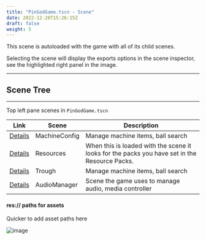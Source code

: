 ```yaml
---
title: "PinGodGame.tscn - Scene"
date: 2022-12-26T15:26:15Z
draft: false
weight: 5
---
```


This scene is autoloaded with the game with all of its child scenes.

Selecting the scene will display the exports options in the scene inspector, see the highlighted right panel in the image.

---
## Scene Tree
---

Top left pane scenes in `PinGodGame.tscn`

|Link|Scene|Description|
|-|-|-|
|[Details](../items)|MachineConfig|Manage machine items, ball search
|[Details](../../getting-started/basicgame-game-resources)|Resources|When this is loaded with the scene it looks for the packs you have set in the Resource Packs.
|[Details](../trough)|Trough|Manage machine items, ball search
|[Details](../audiomanager)|AudioManager|Scene the game uses to manage audio, media controller


#### res:// paths for assets

Quicker to add asset paths here

![image](../../images/audiomanager_options_code.jpg)


